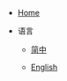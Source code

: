 <!--
 * @Author       : Humility
 * @Date         : 2021-10-25 21:21:36
 * @LastEditTime : 2021-10-30 13:17:37
 * @LastEditors  : Humility
 * @FilePath     : \humble-utils\docs\en-us\_navbar.md
 * @Description  : 导航
-->

- [Home](/en-us/)

- 语言

  - [简中](/)

  - [English](/en-us/)
